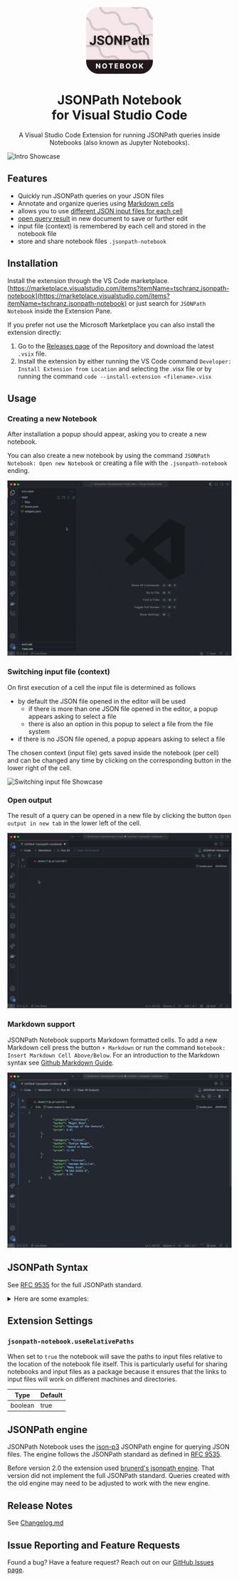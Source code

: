 <!-- Run JSONPath queries inside VS Code notebooks (also known as Jupyter Notebooks).  -->

<p align="center">
  <a href="https://marketplace.visualstudio.com/items?itemName=tschranz.jsonpath-notebook">
    <img width="150" height="150" src="./images/icon.png" alt="JSONPath Notebook" width="200" />
  </a>
</p>
<p align="center">
  <h1 align="center">JSONPath Notebook<br>for Visual Studio Code</h1>
  <p align="center">
    A Visual Studio Code Extension for running JSONPath queries inside Notebooks (also known as Jupyter Notebooks).
  </p>
</p>

![Intro Showcase](./images/intro.gif)

## Features

- Quickly run JSONPath queries on your JSON files
- Annotate and organize queries using [Markdown cells](#markdown-support)
- allows you to use [different JSON input files for each cell](#switching-input-file-context)
- [open query result](#open-output) in new document to save or further edit
- input file (context) is remembered by each cell and stored in the notebook file
- store and share notebook files `.jsonpath-notebook`

## Installation

Install the extension through the VS Code marketplace.
[https://marketplace.visualstudio.com/items?itemName=tschranz.jsonpath-notebook](https://marketplace.visualstudio.com/items?itemName=tschranz.jsonpath-notebook) or just search for `JSONPath Notebook` inside the Extension Pane.

If you prefer not use the Microsoft Marketplace you can also install the extension directly:

1. Go to the [Releases page](https://github.com/mesarth/JSONPath-Notebook/releases) of the Repository and download the latest `.vsix` file.
2. Install the extension by either running the VS Code command `Developer: Install Extension from Location` and selecting the .visx file or by running the command `code --install-extension <filename>.visx`

## Usage

### Creating a new Notebook

After installation a popup should appear, asking you to create a new notebook.

You can also create a new notebook by using the command `JSONPath Notebook: Open new Notebook` or creating a file with the `.jsonpath-notebook` ending.

![Creating a new Notebook Showcase](./images/create-notebook.gif)

### Switching input file (context)

On first execution of a cell the input file is determined as follows

- by default the JSON file opened in the editor will be used
  - if there is more than one JSON file opened in the editor, a popup appears asking to select a file
  - there is also an option in this popup to select a file from the file system
- if there is no JSON file opened, a popup appears asking to select a file

The chosen context (input file) gets saved inside the notebook (per cell) and can be changed any time by clicking on the corresponding button in the lower right of the cell.

![Switching input file Showcase](./images/context.gif)


### Open output

The result of a query can be opened in a new file by clicking the button `Open output in new tab` in the lower left of the cell.

![Open output Showcase](./images/open-output.gif)

### Markdown support

JSONPath Notebook supports Markdown formatted cells. To add a new Markdown cell press the button `+ Markdown` or run the command `Notebook: Insert Markdown Cell Above/Below`. For an introduction to the Markdown syntax see [Github Markdown Guide](https://docs.github.com/en/get-started/writing-on-github/getting-started-with-writing-and-formatting-on-github/basic-writing-and-formatting-syntax#quoting-code).

![Markdown Showcase](./images/markdown.gif)

## JSONPath Syntax

See [RFC 9535](https://www.rfc-editor.org/rfc/rfc9535) for the full JSONPath standard.

<details>
  <summary>Here are some examples:</summary>

```json
{ "store": {
    "book": [
      { "category": "reference",
        "author": "Nigel Rees",
        "title": "Sayings of the Century",
        "price": 8.95
      },
      { "category": "fiction",
        "author": "Evelyn Waugh",
        "title": "Sword of Honour",
        "price": 12.99
      },
      { "category": "fiction",
        "author": "Herman Melville",
        "title": "Moby Dick",
        "isbn": "0-553-21311-3",
        "price": 8.99
      },
      { "category": "fiction",
        "author": "J. R. R. Tolkien",
        "title": "The Lord of the Rings",
        "isbn": "0-395-19395-8",
        "price": 22.99
      }
    ],
    "bicycle": {
      "color": "red",
      "price": 399
    }
  }
}
```

| JSONPath                                    | Intended Result |
----------------------------------------------|------------------
| $.store.book[*].author                      | the authors of all books in the store |
| $..author                                   |	all authors |
| $.store.*	                                  | all things in the store, which are some books and a red bicycle |
| $.store..price                              | the prices of everything in the store |
| $..book[2]                                  | the third book |
| $..book[2].author	                          | the third book's author |
| $..book[2].publisher	                      | empty result: the third book does not have a "publisher" member |
| $..book[-1]	                                | the last book in order |
| <span>$..book[0,1] <br> $..book[:2]</span>  | the first two books |
| $..book[?@.isbn]	                          | all books with an ISBN number |
| $..book[?@.price<10]	                      | all books cheaper than 10 |
| $..*	                                      | all member values and array elements contained in the input value |

</details>

## Extension Settings

### `jsonpath-notebook.useRelativePaths`

When set to `true` the notebook will save the paths to input files relative to the location of the notebook file itself. This is particularly useful for sharing notebooks and input files as a package because it ensures that the links to input files will work on different machines and directories.

| Type    | Default |
| ------- | ------- |
| boolean | true    |

## JSONPath engine

JSONPath Notebook uses the [json-p3](https://github.com/jg-rp/json-p3) JSONPath engine for querying JSON files. The engine follows the JSONPath standard as defined in [RFC 9535](https://www.rfc-editor.org/rfc/rfc9535.html).

Before version 2.0 the extension used [brunerd's jsonpath engine](https://github.com/brunerd/jsonpath). That version did not implement the full JSONPath standard. Queries created with the old engine may need to be adjusted to work with the new engine.

## Release Notes

See [Changelog.md](https://github.com/mesarth/JSONPath-Notebook/blob/main/CHANGELOG.md)

## Issue Reporting and Feature Requests

Found a bug? Have a feature request? Reach out on our [GitHub Issues page](https://github.com/mesarth/JSONPath-Notebook/issues).
